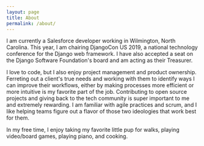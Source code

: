 ```yaml
---
layout: page
title: About
permalink: /about/
---
```


<!-- This is the base Jekyll theme. You can find out more info about customizing your Jekyll theme, as well as basic Jekyll usage documentation at [jekyllrb.com](https://jekyllrb.com/)

You can find the source code for Minima at GitHub:
[jekyll][jekyll-organization] /
[minima](https://github.com/jekyll/minima)

You can find the source code for Jekyll at GitHub:
[jekyll][jekyll-organization] /
[jekyll](https://github.com/jekyll/jekyll)


[jekyll-organization]: https://github.com/jekyll -->

I am currently a Salesforce developer working in Wilmington, North Carolina. This year, I am chairing DjangoCon US 2019, a national technology conference for the Django web framework. I have also accepted a seat on the Django Software Foundation's board and am acting as their Treasurer.

I love to code, but I also enjoy project management and product ownership. Ferreting out a client's true needs and working with them to identify ways I can improve their workflows, either by making processes more efficient or more intuitive is my favorite part of the job. Contributing to open source projects and giving back to the tech community is super important to me and extremely rewarding. I am familiar with agile practices and scrum, and I like helping teams figure out a flavor of those two ideologies that work best for them. 

In my free time, I enjoy taking my favorite little pup for walks, playing video/board games, playing piano, and cooking.